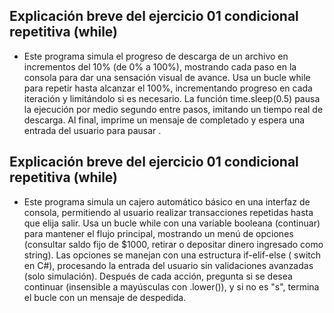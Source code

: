 ## Explicación  breve del ejercicio 01 condicional repetitiva (while)
- Este programa simula el progreso de descarga de un archivo en incrementos del 10% (de 0% a 100%), mostrando cada paso en la consola para dar una sensación visual de avance. Usa un bucle while para repetir hasta alcanzar el 100%, incrementando progreso en cada iteración y limitándolo si es necesario. La función time.sleep(0.5) pausa la ejecución por medio segundo entre pasos, imitando un tiempo real de descarga. Al final, imprime un mensaje de completado y espera una entrada del usuario para pausar .

## Explicación  breve del ejercicio 01 condicional repetitiva (while)
- Este programa simula un cajero automático básico en una interfaz de consola, permitiendo al usuario realizar transacciones repetidas hasta que elija salir. Usa un bucle while con una variable booleana (continuar) para mantener el flujo principal, mostrando un menú de opciones (consultar saldo fijo de $1000, retirar o depositar dinero ingresado como string). Las opciones se manejan con una estructura if-elif-else ( switch en C#), procesando la entrada del usuario sin validaciones avanzadas (solo simulación). Después de cada acción, pregunta si se desea continuar (insensible a mayúsculas con .lower()), y si no es "s", termina el bucle con un mensaje de despedida. 